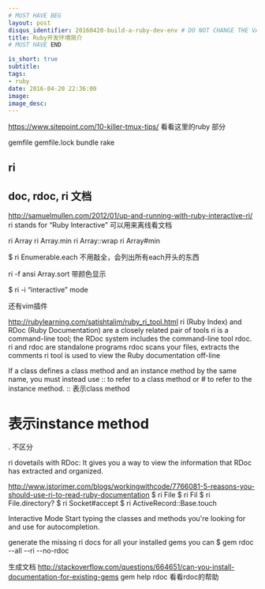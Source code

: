 ```yaml
---
# MUST HAVE BEG
layout: post
disqus_identifier: 20160420-build-a-ruby-dev-env # DO NOT CHANGE THE VALUE ONCE SET
title: Ruby开发环境简介
# MUST HAVE END

is_short: true
subtitle:
tags: 
- ruby
date: 2016-04-20 22:36:00
image: 
image_desc: 
---
```






https://www.sitepoint.com/10-killer-tmux-tips/
看看这里的ruby 部分




gemfile
gemfile.lock
bundle
rake

## ri
## doc, rdoc, ri 文档
http://samuelmullen.com/2012/01/up-and-running-with-ruby-interactive-ri/
ri stands for “Ruby Interactive”
可以用来离线看文档

ri Array
ri Array.min
ri Array::wrap
ri Array#min

$ ri Enumerable.each   不用敲全，会列出所有each开头的东西

ri -f ansi Array.sort    带颜色显示

$ ri -i        “interactive” mode

还有vim插件

http://rubylearning.com/satishtalim/ruby_ri_tool.html
ri (Ruby Index) and RDoc (Ruby Documentation) are a closely related pair of tools
ri is a command-line tool; the RDoc system includes the command-line tool rdoc. 
ri and rdoc are standalone programs
rdoc scans your files, extracts the comments
ri tool is used to view the Ruby documentation off-line

If a class defines a class method and an instance method by the same name, you must instead use :: to refer to a class method or # to refer to the instance method. 
:: 表示class method
#  表示instance method
.  不区分

ri dovetails with RDoc: It gives you a way to view the information that RDoc has extracted and organized. 


http://www.jstorimer.com/blogs/workingwithcode/7766081-5-reasons-you-should-use-ri-to-read-ruby-documentation
$ ri File
$ ri Fil
$ ri File.directory?
$ ri Socket#accept
$ ri ActiveRecord::Base.touch

Interactive Mode
Start typing the classes and methods you're looking for and use <tab> for autocompletion.

generate the missing ri docs for all your installed gems you can
$ gem rdoc --all --ri --no-rdoc


生成文档
http://stackoverflow.com/questions/664651/can-you-install-documentation-for-existing-gems
 gem help rdoc   看看rdoc的帮助


